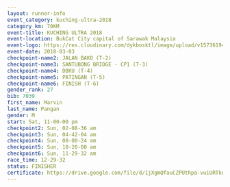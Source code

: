 ```yaml
--- 
layout: runner-info 
event_category: kuching-ultra-2018 
category_km: 70KM 
event-title: KUCHING ULTRA 2018 
event-location: BukCat City capital of Sarawak Malaysia 
event-logo: https://res.cloudinary.com/dykbosktl/image/upload/v1573619473/Logo/kuching-ultra-2018-logo_tlpvm5.png 
event-date: 2018-03-03 
checkpoint-name2: JALAN BAKO (T-2) 
checkpoint-name3: SANTUBONG BRIDGE - CP1 (T-3) 
checkpoint-name4: DBKU (T-4) 
checkpoint-name5: PATINGAN (T-5) 
checkpoint-name6: FINISH (T-6) 
gender_rank: 27
bib: 7039
first_name: Marvin
last_name: Pangan
gender: M
start: Sat, 11-00-00 pm
checkpoint2: Sun, 02-08-36 am
checkpoint3: Sun, 04-42-04 am
checkpoint4: Sun, 08-00-24 am
checkpoint5: Sun, 10-20-00 am
checkpoint6: Sun, 11-29-32 am
race_time: 12-29-32
status: FINISHER
certificate: https://drive.google.com/file/d/1jXgmQfauCZPUthpa-vuiURTknMTQMStM/view?usp=sharing","CERTIFICATE")
--- 
```

